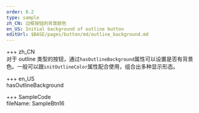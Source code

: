 ```yaml
---
order: 8.2
type: sample
zh_CN: 边框按钮的背景颜色
en_US: Initial background of outline button
editUrl: $BASE/pages/button/md/outline_background.md
---
```


+++ zh_CN  
对于 outline 类型的按钮，通过<Code>hasOutlineBackground</Code>属性可以设置是否有背景色。一般可以跟<Code>initOutlineColor</Code>属性配合使用，组合出多种显示形态。

+++ en_US  
hasOutlineBackground

+++ SampleCode  
fileName: SampleBtn16
